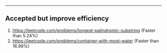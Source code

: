 ---

## Accepted but improve efficiency

1. https://leetcode.com/problems/longest-palindromic-substring (Faster than 5.24%)
1. https://leetcode.com/problems/container-with-most-water (Faster than 16.99%)
